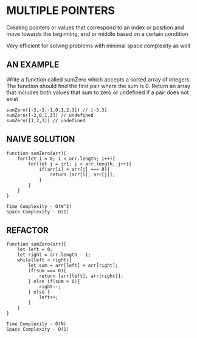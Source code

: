 # MULTIPLE POINTERS

Creating pointers or values that correspond to an index
or position and move towards the beginning, end or middle based on a certain condition

Very efficient for solving problems with minimal space complexity as well

## AN EXAMPLE

Write a function called sumZero which accepts a sorted array of integers.
The function should find the first pair where the sum is 0.
Return an array that includes both values that sum to zero or undefined if a pair does not exist

```
sumZero([-3,-2,-1,0,1,2,3]) // [-3,3]
sumZero([-2,0,1,3]) // undefined
sumZero([1,2,3]) // undefined
```

## NAIVE SOLUTION

```
function sumZero(arr){
    for(let i = 0; i < arr.length; i++){
        for(let j = i+1; j < arr.length; j++){
            if(arr[i] + arr[j] === 0){
                return [arr[i], arr[j]];
            }
        }
    }
}

Time Complexity - O(N^2)
Space Complexity - O(1)
```

## REFACTOR

```
function sumZero(arr){
    let left = 0;
    let right = arr.length - 1;
    while(left < right){
        let sum = arr[left] + arr[right];
        if(sum === 0){
            return [arr[left], arr[right]];
        } else if(sum > 0){
            right--;
        } else {
            left++;
        }
    }
}

Time Complexity - O(N)
Space Complexity - O(1)
```
